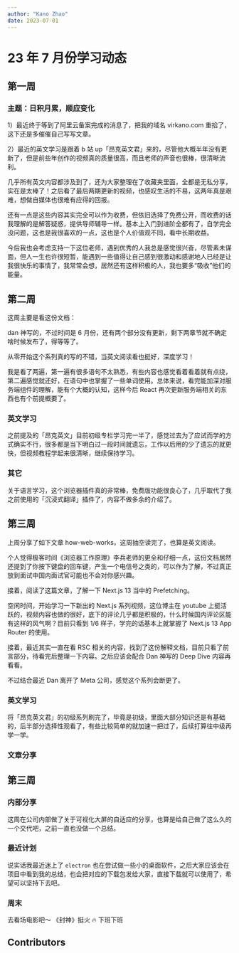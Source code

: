 ```yaml
---
author: "Kano Zhao"
date: 2023-07-01
---
```

# 23 年 7 月份学习动态

<PageInfo/>

## 第一周

### 主题：日积月累，顺应变化

1）最近终于等到了阿里云备案完成的消息了，把我的域名 virkano.com 重拾了，这下还是多催催自己写写文章。

2）最近的英文学习是跟着 b 站 up「昂克英文君」来的，尽管他大概半年没有更新了，但是前些年创作的视频真的质量很高，而且老师的声音也很棒，很清晰流利。

几乎所有英文内容都涉及到了，还为大家整理在了收藏夹里面，全都是无私分享，实在是太棒了！之后看了最后两期更新的视频，也感叹生活的不易，这两年真是艰难，想做自媒体也很难有应得的回报。

还有一点是这些内容其实完全可以作为收费，但依旧选择了免费公开，而收费的话我理解的是解答疑惑，提供导师辅导一样。基本上入门到进阶全都有了，自学完全没问题，这也是我很喜欢的一点，这也是个人价值观不同，看中长期收益。

今后我也会考虑支持一下这位老师，遇到优秀的人我总是感觉很兴奋，尽管素未谋面，但人一生也许很短暂，能遇到一些值得让自己感到很激动和感谢地人已经是让我很快乐的事情了，我常常会想，居然还有这样积极的人，我也要多“吸收”他们的能量。

## 第二周

这周主要是看这份文档：

<CustomLink title="RSC From Scratch. Part 1: Server Components" href="https://github.com/reactwg/server-components/discussions/5" />

dan 神写的，不过时间是 6 月份，还有两个部分没有更新，剩下两章节就不确定啥时候发布了，得等等了。

从零开始这个系列真的写的不错，当英文阅读看也挺好，深度学习！

我是看了两遍，第一遍有很多语句不太熟悉，有些内容也感觉看着看着就有点绕，第二遍感觉就还好，在语句中也掌握了一些单词使用。总体来说，看完能加深对服务端组件的理解，能有个大概的认知，这样今后 React 再次更新服务端相关的东西也有个前提概要了。

### 英文学习

之前提及的「昂克英文」目前初级专栏学习完一半了，感觉过去为了应试而学的方式确实不行，很多都是当下明白过一段时间就遗忘，工作以后用的少了遗忘的就更快，但视频教程学起来很清晰，继续保持学习。

### 其它

<CustomLink title="Relingo 插件官网" href="https://relingo.net" />

关于语言学习，这个浏览器插件真的非常棒，免费版功能很良心了，几乎取代了我之前使用的「沉浸式翻译」插件了，内容不做多余的介绍了。

## 第三周

上周分享了如下文章 how-web-works，这周抽空读完了，也算是英文阅读。

<CustomLink title="How Web Works" href="https://github.com/vasanthk/how-web-works" />

个人觉得极客时间《浏览器工作原理》李兵老师的更全和仔细一点，这份文档居然还提到了你按下键盘的回车键，产生一个电信号之类的，可以作为了解，不过真正放到面试中国内面试官可能也不会对你感兴趣。


接着，阅读了这篇文章，了解一下 Next.js 13 当中的 Prefetching。

<CustomLink title="A Visual Guide to Prefetching in Next.js 13" href="https://www.builder.io/blog/prefetching-nextjs-visual-guide" />

空闲时间，开始学习一下新出的 Next.js 系列视频，这位博主在 youtube 上挺活跃的，视频内容也做的很好，底下的评论几乎都是积极的，什么时候国内评论区能有这样的风气啊？目前只看到 1/6 样子，学完的话基本上就掌握了 Next.js 13 App Router 的使用。

<CustomLink title="Build a SaaS AI Platform with Next.js 13, React, Tailwind, Prisma, Stripe | Full Tutorial 2023" href="https://www.youtube.com/watch?v=ffJ38dBzrlY" />

接着，最近其实一直在看 RSC 相关的内容，找到了这份解释文档，目前只看了前言部分，待看完后整理一下内容。之后应该会配合 Dan 神写的 Deep Dive 内容再看看。

<CustomLink title="Demystifying React Server Components with NextJS 13 App Router" href="https://demystifying-rsc.vercel.app" />

不过结合最近 Dan 离开了 Meta 公司，感觉这个系列会断更了。

<CustomLink title="RSC From Scratch. Part 1: Server Components #5" href="https://github.com/reactwg/server-components/discussions/5" />

### 英文学习

将「昂克英文君」的初级系列刷完了，毕竟是初级，里面大部分知识还是有基础的，后半部分选择性观看了，有些比较简单的就加速一把过了，后续打算往中级再学一学。

<CustomLink title="【完结】【Grammar in Use 全网首套视频教程】剑桥语法在用初级 手把手讲解 英语语法" href="https://www.bilibili.com/video/BV1tt411w72A/" />

### 文章分享

<CustomLink title="让玄学可靠：构建复杂 LLM 应用" href="https://mp.weixin.qq.com/s/4ALipJhxCLmRZGguDROyEw" />


## 第三周

### 内部分享

这周在公司内部做了关于可视化大屏的自适应的分享，也算是给自己做了这么久的一个交代吧，之前一直也没做一个总结。

### 最近计划

说实话我最近迷上了 ```electron``` 也在尝试做一些小的桌面软件，之后大家应该会在项目中看到我的总结，也会把对应的下载包发给大家，直接下载就可以使用了，希望可以坚持下去吧。


<CustomLink title="Electron 插件官网" href="https://www.electronjs.org/zh/" />

### 周末

去看场电影吧～ 《封神》挺火 🔥 下班下班


## Contributors

<Contributors/>

<CopyRight/>

 <Person/>